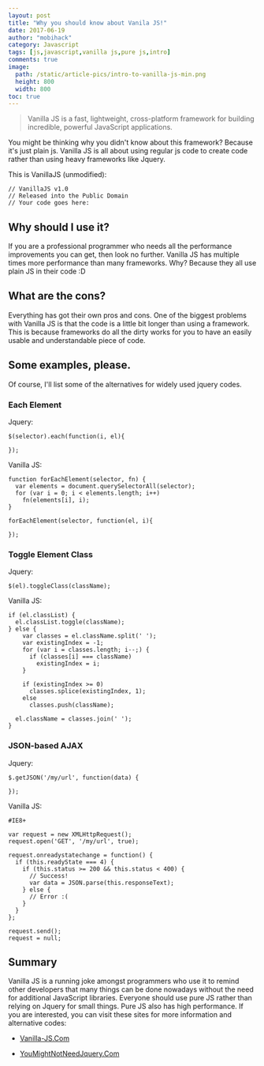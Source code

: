 ```yaml
---
layout: post
title: "Why you should know about Vanila JS!"
date: 2017-06-19
author: "mobihack"
category: Javascript
tags: [js,javascript,vanilla js,pure js,intro]
comments: true
image:
  path: /static/article-pics/intro-to-vanilla-js-min.png
  height: 800
  width: 800
toc: true
---
```



> Vanilla JS is a fast, lightweight, cross-platform framework for building incredible, powerful JavaScript applications.

You might be thinking why you didn't know about this framework? Because it's just plain js. Vanilla JS is all about using regular js code to create code rather than using heavy frameworks like Jquery.

This is VanillaJS (unmodified):

```
// VanillaJS v1.0
// Released into the Public Domain
// Your code goes here:
```

## Why should I use it?

If you are a professional programmer who needs all the performance improvements you can get, then look no further. Vanilla JS has multiple times more performance than many frameworks. Why? Because they all use plain JS in their code :D

## What are the cons?

Everything has got their own pros and cons. One of the biggest problems with Vanilla JS is that the code is a little bit longer than using a framework. This is because frameworks do all the dirty works for you to have an easily usable and understandable piece of code.

## Some examples, please.

Of course, I'll list some of the alternatives for widely used jquery codes.

### Each Element

Jquery:

```
$(selector).each(function(i, el){

});
```

Vanilla JS:

```
function forEachElement(selector, fn) {
  var elements = document.querySelectorAll(selector);
  for (var i = 0; i < elements.length; i++)
    fn(elements[i], i);
}

forEachElement(selector, function(el, i){

});
```

### Toggle Element Class

Jquery:

```
$(el).toggleClass(className);
```

Vanilla JS:

```
if (el.classList) {
  el.classList.toggle(className);
} else {
    var classes = el.className.split(' ');
    var existingIndex = -1;
    for (var i = classes.length; i--;) {
      if (classes[i] === className)
        existingIndex = i;
    }

    if (existingIndex >= 0)
      classes.splice(existingIndex, 1);
    else
      classes.push(className);

  el.className = classes.join(' ');
}
```

### JSON-based AJAX

Jquery:

```
$.getJSON('/my/url', function(data) {

});
```

Vanilla JS:

```
#IE8+

var request = new XMLHttpRequest();
request.open('GET', '/my/url', true);

request.onreadystatechange = function() {
  if (this.readyState === 4) {
    if (this.status >= 200 && this.status < 400) {
      // Success!
      var data = JSON.parse(this.responseText);
    } else {
      // Error :(
    }
  }
};

request.send();
request = null;

```

## Summary

Vanilla JS is a running joke amongst programmers who use it to remind other developers that many things can be done nowadays without the need for additional JavaScript libraries. Everyone should use pure JS rather than relying on Jquery for small things. Pure JS also has high performance. If you are interested, you can visit these sites for more information and alternative codes:

* [Vanilla-JS.Com](http://vanilla-js.com/)

* [YouMightNotNeedJquery.Com](http://youmightnotneedjquery.com/)
